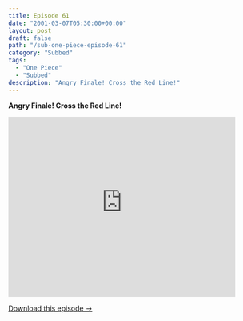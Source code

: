 ```yaml
---
title: Episode 61
date: "2001-03-07T05:30:00+00:00"
layout: post
draft: false
path: "/sub-one-piece-episode-61"
category: "Subbed"
tags:
  - "One Piece"
  - "Subbed"
description: "Angry Finale! Cross the Red Line!"
---
```


**Angry Finale! Cross the Red Line!**

<iframe width="640" height="360" src="https://www.rapidvideo.com/e/FX3BZA95NZ" frameborder="0" marginwidth=0 marginheight=0 scrolling=no allowfullscreen style="max-width:90%;"></iframe>

<a href="http://ouo.io/qs/eCodkFEQ?s=https://www.rapidvideo.com/d/FX3BZA95NZ" class="styled_a">Download this episode →</a>

